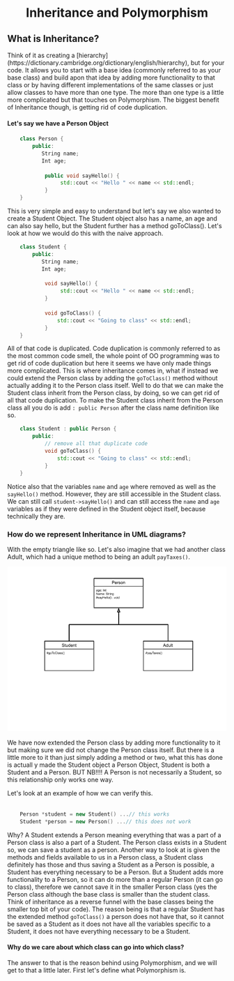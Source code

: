 <div align="center"><h1> Inheritance and Polymorphism </h1></div> 

<h2>What is Inheritance?</h2>
Think of it as creating a [hierarchy](https://dictionary.cambridge.org/dictionary/english/hierarchy), but for your code.
It allows you to start with a base idea (commonly referred to as your base class) and build apon that idea by adding more
functionality to that class or by having different implementations of the same classes or just allow classes to have more 
than one type. The more than one type is a little more complicated but that touches on Polymorphism. The biggest 
benefit of Inheritance though, is getting rid of code duplication. 

#### Let's say we have a Person Object 
```c++
    class Person {
        public:
           String name; 
           Int age; 

            public void sayHello() {
                 std::cout << "Hello " << name << std::endl;
            }
    }
```

This is very simple and easy to understand but let's say we also wanted to create a Student Object. The Student object 
also has a name, an age and can also say hello, but the Student further has a method goToClass(). Let's look at how we 
would do this with the naive approach.

```c++
    class Student {
        public:
           String name; 
           Int age; 

            void sayHello() {
                 std::cout << "Hello " << name << std::endl;
            }
             
            void goToClass() {
                std::cout << "Going to class" << std::endl;
            }   
    }
```

All of that code is duplicated. Code duplication is commonly referred to as the most common code smell, the whole point 
of OO programming was to get rid of code duplication but here it seems we have only made things more complicated. This 
is where inheritance comes in, what if instead we could extend the Person class by adding the `goToClass()` method without 
actually adding it to the Person class itself. Well to do that we can make the Student class inherit from the Person 
class, by doing, so we can get rid of all that code duplication. To make the Student class inherit from the Person class 
all you do is add `: public Person` after the class name definition like so.

```c++
    class Student : public Person {
        public:
            // remove all that duplicate code             
            void goToClass() {
                std::cout << "Going to class" << std::endl;
            }   
    }
```

Notice also that the variables `name` and `age` where removed as well as the `sayHello()` method. However, they are still 
accessible in the Student class. We can still call `student->sayHello()` and can still access the `name` and `age` 
variables as if they were defined in the Student object itself, because technically they are. 

### How do we represent Inheritance in UML diagrams?
With the empty triangle like so. Let's also imagine that we had another class Adult, which had a unique method to being 
an adult `payTaxes()`. 

![uml of inheritance](images/Person%20Hierarchy.png)

We have now extended the Person class by adding more functionality to it but making sure we did not change the Person 
class itself. But there is a little more to it than just simply adding a method or two, what this has done is actuall
y made the Student object a Person Object, Student is both a Student and a Person. BUT NB!!!! A Person is not 
necessarily a Student, so this relationship only works one way.

Let's look at an example of how we can verify this.

```c++ 
    
    Person *student = new Student() ...// this works
    Student *person = new Person() ...// this does not work
```

Why? A Student extends a Person meaning everything that was a part of a Person class is also a part of a Student. The 
Person class exists in a Student so, we can save a student as a person. Another way to look at is given the methods and 
fields available to us in a Person class, a Student class definitely has those and thus saving a Student as a Person 
is possible, a Student has everything necessary to be a Person. But a Student adds more functionality to a Person, so it can do more than a regular Person (it can go 
to class), therefore we cannot save it in the smaller Person class (yes the Person class although the 
base class is smaller than the student class. Think of inheritance as a reverse funnel with the base classes being the 
smaller top bit of your code). The reason being is that a regular Student has the extended method `goToClass()` a person 
does not have that, so it cannot be saved as a Student as it does not have all the variables specific to a Student, it 
does not have everything necessary to be a Student. 

#### Why do we care about which class can go into which class?
The answer to that is the reason behind using Polymorphism, and we will get to that a little later. First let's define 
what Polymorphism is. 
